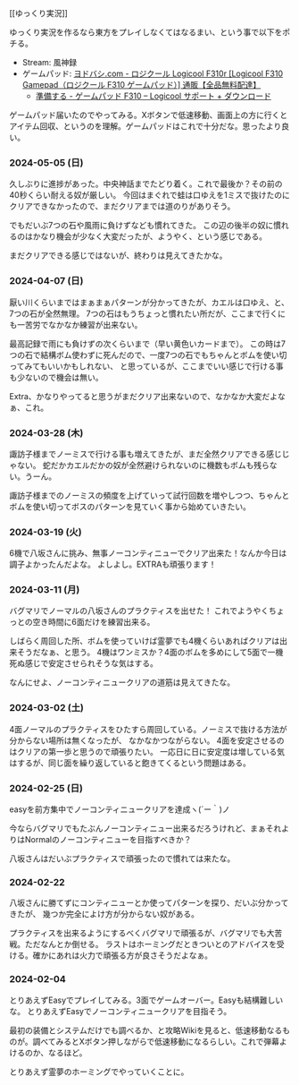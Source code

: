 [[ゆっくり実況]]

ゆっくり実況を作るなら東方をプレイしなくてはなるまい、という事で以下をポチる。

- Stream: 風神録
- ゲームパッド: [ヨドバシ.com - ロジクール Logicool F310r [Logicool F310 Gamepad（ロジクール F310 ゲームパッド）] 通販【全品無料配達】](https://www.yodobashi.com/product-detail/100000001001732201/)
  - [準備する - ゲームパッド F310 – Logicool サポート + ダウンロード](https://support.logi.com/hc/ja/articles/360024326793)

ゲームパッド届いたのでやってみる。Xボタンで低速移動、画面上の方に行くとアイテム回収、というのを理解。ゲームパッドはこれで十分だな。思ったより良い。

### 2024-05-05 (日)

久しぶりに進捗があった。中央神話までたどり着く。これで最後か？その前の40秒くらい耐える奴が厳しい。
今回はまぐれで蛙は口ゆえを1ミスで抜けたのにクリアできなかったので、まだクリアまでは道のりがありそう。

でもだいぶ7つの石や風雨に負けずなども慣れてきた。
この辺の後半の奴に慣れるのはかなり機会が少なく大変だったが、ようやく、という感じである。

まだクリアできる感じではないが、終わりは見えてきたかな。

### 2024-04-07 (日)

厭い川くらいまではまぁまぁパターンが分かってきたが、カエルは口ゆえ、と、7つの石が全然無理。
7つの石はもうちょっと慣れたい所だが、ここまで行くにも一苦労でなかなか練習が出来ない。

最高記録で雨にも負けずの次くらいまで（早い黄色いカードまで）。
この時は7つの石で結構ボム使わずに死んだので、一度7つの石でもちゃんとボムを使い切ってみてもいいかもしれない、
と思っているが、ここまでいい感じで行ける事も少ないので機会は無い。

Extra、かなりやってると思うがまだクリア出来ないので、なかなか大変だよなぁ、これ。

### 2024-03-28 (木)

諏訪子様までノーミスで行ける事も増えてきたが、まだ全然クリアできる感じじゃない。
蛇だかカエルだかの奴が全然避けられないのに機数もボムも残らない。うーん。

諏訪子様までのノーミスの頻度を上げていって試行回数を増やしつつ、ちゃんとボムを使い切ってボスのパターンを見ていく事から始めていきたい。

### 2024-03-19 (火)

6機で八坂さんに挑み、無事ノーコンティニューでクリア出来た！なんか今日は調子よかったんだよな。
よしよし。EXTRAも頑張ります！

### 2024-03-11 (月)

バグマリでノーマルの八坂さんのプラクティスを出せた！
これでようやくちょっとの空き時間に6面だけを練習出来る。

しばらく周回した所、ボムを使っていけば霊夢でも4機くらいあればクリアは出来そうだなぁ、と思う。
4機はワンミスか？4面のボムを多めにして5面で一機死ぬ感じで安定させられそうな気はする。

なんにせよ、ノーコンティニュークリアの道筋は見えてきたな。

### 2024-03-02 (土)

4面ノーマルのプラクティスをひたすら周回している。ノーミスで抜ける方法が分からない場所は無くなったが、
なかなかつながらない。
4面を安定させるのはクリアの第一歩と思うので頑張りたい。
一応日に日に安定度は増している気はするが、同じ面を繰り返していると飽きてくるという問題はある。

### 2024-02-25 (日)

easyを前方集中でノーコンティニュークリアを達成ヽ(´ー｀)ノ

今ならバグマリでもたぶんノーコンティニュー出来るだろうけれど、まぁそれよりはNormalのノーコンティニューを目指すべきか？

八坂さんはだいぶプラクティスで頑張ったので慣れては来たな。

### 2024-02-22

八坂さんに勝てずにコンティニューとか使ってパターンを探り、だいぶ分かってきたが、
幾つか完全によけ方が分からない奴がある。

プラクティスを出来るようにするべくバグマリで頑張るが、バグマリでも大苦戦。ただなんとか倒せる。
ラストはホーミングだときついとのアドバイスを受ける。確かにあれは火力で頑張る方が良さそうだよなぁ。


### 2024-02-04

とりあえずEasyでプレイしてみる。3面でゲームオーバー。Easyも結構難しいな。
とりあえずEasyでノーコンティニュークリアを目指そう。

最初の装備とシステムだけでも調べるか、と攻略Wikiを見ると、低速移動なるものが。調べてみるとXボタン押しながらで低速移動になるらしい。これで弾幕よけるのか、なるほど。

とりあえず霊夢のホーミングでやっていくことに。